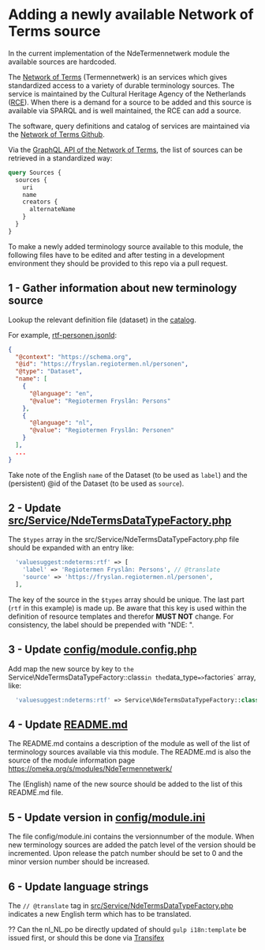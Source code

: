 # Adding a newly available Network of Terms source

In the current implementation of the NdeTermennetwerk module the available sources are hardcoded.

The [Network of Terms](https://termennetwerk.netwerkdigitaalerfgoed.nl/en) (Termennetwerk) is an services which gives standardized access to a variety of durable terminology sources. The service is maintained by the Cultural Heritage Agency of the Netherlands ([RCE](https://english.cultureelerfgoed.nl/)). When there is a demand for a source to be added and this source is available via SPARQL and is well maintained, the RCE can add a source.

The software, query definitions and catalog of services are maintained via the [Network of Terms Github](https://github.com/netwerk-digitaal-erfgoed/network-of-terms/tree/master/packages/network-of-terms-catalog/catalog/datasets).

Via the [GraphQL API of the Network of Terms](https://termennetwerk-api.netwerkdigitaalerfgoed.nl/graphiql), the list of sources can be retrieved in a standardized way:

```graphql
query Sources {
  sources {
    uri
    name
    creators {
      alternateName
    }
  }
}
```

To make a newly added terminology source available to this module, the following files have to be edited and after testing in a development environment they should be provided to this repo via a pull request.

## 1 - Gather information about new terminology source

Lookup the relevant definition file (dataset) in the [catalog](https://github.com/netwerk-digitaal-erfgoed/network-of-terms/tree/master/packages/network-of-terms-catalog/catalog/datasets). 

For example, [rtf-personen.jsonld](https://github.com/netwerk-digitaal-erfgoed/network-of-terms/blob/master/packages/network-of-terms-catalog/catalog/datasets/rtf-personen.jsonld):
```json
{
  "@context": "https://schema.org",
  "@id": "https://fryslan.regiotermen.nl/personen",
  "@type": "Dataset",
  "name": [
    {
      "@language": "en",
      "@value": "Regiotermen Fryslân: Persons"
    },
    {
      "@language": "nl",
      "@value": "Regiotermen Fryslân: Personen"
    }
  ],
  ...
}
```
Take note of the English `name` of the Dataset (to be used as `label`) and the (persistent) @id of the Dataset (to be used as `source`).

## 2 - Update [src/Service/NdeTermsDataTypeFactory.php](src/Service/NdeTermsDataTypeFactory.php)

The `$types` array in the src/Service/NdeTermsDataTypeFactory.php file should be expanded with an entry like:

```php
  'valuesuggest:ndeterms:rtf' => [
    'label' => 'Regiotermen Fryslân: Persons', // @translate
    'source' => 'https://fryslan.regiotermen.nl/personen',
  ],
```

The key of the source in the `$types` array should be unique. The last part (`rtf` in this example) is made up. Be aware that this key is used within the definition of resource templates and therefor **MUST NOT** change. For consistency, the label should be prepended with "NDE: ".

## 3 - Update [config/module.config.php](config/module.config.php)

Add map the new source by key to `the `Service\NdeTermsDataTypeFactory::class` in the `data_type` => `factories` array, like:

```php
  'valuesuggest:ndeterms:rtf' => Service\NdeTermsDataTypeFactory::class,
```

## 4 - Update [README.md](README.md)

The README.md contains a description of the module as well of the list of terminology sources available via this module. The README.md is also the source of the module information page https://omeka.org/s/modules/NdeTermennetwerk/

The (English) name of the new source should be added to the list of this README.md file.

## 5 - Update version in [config/module.ini](config/module.ini)

The file config/module.ini contains the versionnumber of the module. When new terminology sources are added the patch level of the version should be incremented. Upon release the patch number should be set to 0 and the minor version number should be increased.

## 6 - Update language strings


The `// @translate` tag in [src/Service/NdeTermsDataTypeFactory.php](src/Service/NdeTermsDataTypeFactory.php) indicates a new English term which has to be translated.

?? Can the nl_NL.po be directly updated of should `gulp i18n:template` be issued first, or should this be done via [Transifex](https://app.transifex.com/omeka/omeka-s/translate/#nl_NL/module-NdeTermennetwerk)